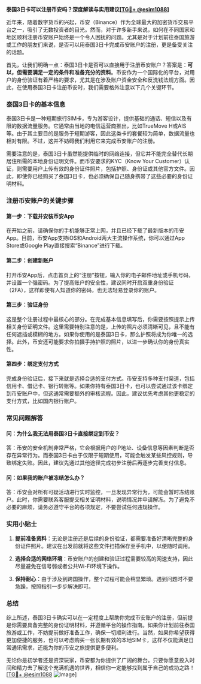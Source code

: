 **泰国3日卡可以注册币安吗？深度解读与实用建议[[TG💪+ @esim1088](https://t.me/s/esim1088)]**

近年来，随着数字货币的兴起，币安（Binance）作为全球最大的加密货币交易平台之一，吸引了无数投资者的目光。然而，对于许多新手来说，如何在不同国家和地区顺利注册币安账户始终是一个令人困扰的问题。尤其是对于计划前往泰国旅游或工作的朋友们来说，是否可以用泰国3日卡完成币安账户的注册，更是备受关注的话题。

首先，让我们明确一点：泰国3日卡是否可以直接用于注册币安账户？答案是：**可以，但需要满足一定的条件和准备充分的资料**。币安作为一个国际化的平台，对用户的身份验证有着严格的要求，尤其是在涉及账户资金安全和反洗钱法规方面。因此，在使用泰国3日卡注册币安时，我们需要格外注意以下几个关键环节。

### 泰国3日卡的基本信息

泰国3日卡是一种短期旅行SIM卡，专为游客设计，提供基础的通话、短信以及有限的数据流量服务。它通常由当地的电信运营商推出，比如TrueMove H或AIS等。由于其主要目的是服务于短期游客，因此这类卡的套餐较为简单，数据流量也相对有限。不过，这并不妨碍我们利用它来完成币安账户的注册。

需要注意的是，泰国3日卡虽然能提供临时的网络连接，但它并不能完全替代长期居住所需的本地身份证明文件。而币安要求的KYC（Know Your Customer）认证，则需要用户上传有效的身份证件照片，包括护照、身份证或其他官方文件。因此，即使你已经购买了泰国3日卡，也必须确保自己随身携带了这些必要的身份证明材料。

### 注册币安账户的关键步骤

#### 第一步：下载并安装币安App
在开始之前，请确保你的手机能够正常上网，并且已经下载了最新版本的币安App。目前，币安App支持iOS和Android两大主流操作系统，你可以通过App Store或Google Play直接搜索“Binance”进行下载。

#### 第二步：创建新账户
打开币安App后，点击首页上的“注册”按钮，输入你的电子邮件地址或手机号码，并设置一个强密码。为了提高账户的安全性，建议同时开启双重身份验证（2FA），这样即使有人知道你的密码，也无法轻易登录你的账户。

#### 第三步：验证身份
这是整个注册过程中最核心的部分。在完成基本信息填写后，你需要按照提示上传相关身份证明文件。这里需要特别注意的是，上传的照片必须清晰可见，且不能有任何遮挡或模糊的地方。如果你使用的是泰国3日卡，那么护照将成为你唯一的选择。此外，币安还可能要求你拍摄手持护照的照片，以进一步确认你的身份真实性。

#### 第四步：绑定支付方式
完成身份验证后，接下来就是选择合适的支付方式。币安支持多种支付渠道，包括信用卡、借记卡、银行转账等。如果你持有泰国3日卡，也可以尝试通过该卡绑定到币安账户中，但这通常需要额外的审核流程。因此，建议优先考虑其他更稳定的支付方式，比如国内银行账户。

### 常见问题解答

#### 问：为什么我无法用泰国3日卡直接绑定到币安？
答：币安的安全机制非常严格，它会根据用户的IP地址、设备信息等因素判断是否存在异常行为。而泰国3日卡由于仅限于短期使用，可能会触发某些风控规则，导致绑定失败。因此，建议先通过其他途径完成初步注册后再逐步完善支付信息。

#### 问：如果我的账户被冻结怎么办？
答：币安会对所有可疑活动进行实时监控，一旦发现异常行为，可能会暂时冻结账户。此时，你需要联系客服提交相关证明材料，说明情况并申请解冻。为了避免不必要的麻烦，请务必遵守平台的各项规定，不要尝试任何违规操作。

### 实用小贴士

1. **提前准备资料**：无论是注册还是后续的身份验证，都需要准备好清晰完整的身份证件照片。建议在出发前就将这些文件扫描保存至手机中，以便随时调用。
   
2. **选择合适的网络环境**：币安账户的创建和验证过程需要较高的网速支持，因此尽量避免在信号弱或者公共Wi-Fi环境下操作。

3. **保持耐心**：由于涉及到跨国操作，整个过程可能会稍显繁琐。遇到问题时不要急躁，按照指引一步步解决即可。

### 总结

综上所述，泰国3日卡确实可以在一定程度上帮助你完成币安账户的注册，但前提是你需要具备完整的身份证明材料，并遵循平台的操作指南。如果你计划前往泰国旅游或工作，不妨提前做好准备工作，确保一切顺利进行。当然，如果你希望获得更加便捷的服务，也可以考虑购买一张长期有效的本地SIM卡，这样不仅能满足日常通讯需求，还能为你的币安之旅提供更多便利。

无论你是初学者还是资深玩家，币安都为你提供了广阔的舞台。只要你愿意投入时间和精力去了解这个充满机遇的世界，相信你一定能够找到属于自己的成功之路！[[TG💪+ @esim1088](https://t.me/s/esim1088) ![Image](https://i.postimg.cc/4NQfJmqS/Snipaste-2025-05-13-00-14-12.png)]